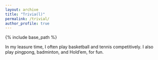 ```yaml
---
layout: archive
title: "Trivia(l)"
permalink: /trivial/
author_profile: true
---
```


{% include base_path %}


In my leasure time, I often play basketball and tennis competitively. I also play pingpong, badminton, and Hold’em, for fun. 
